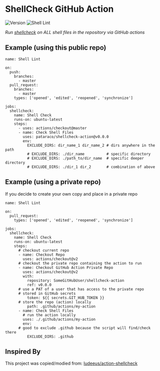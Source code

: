 # ShellCheck GitHub Action

![Version](https://img.shields.io/github/v/release/pataraco/shellcheck-action?style=flat-square&logo=github)
 ![Shell Lint](https://github.com/pataraco/shellcheck-action/workflows/Shell%20Lint/badge.svg)

_Run [shellcheck](https://github.com/koalaman/shellcheck) on ALL shell files in the repository via GitHub actions_

## Example (using this public repo)

```
name: Shell Lint

on:
  push:
    branches:
      - master
  pull_request:
    branches:
      - master
    types: ['opened', 'edited', 'reopened', 'synchronize']

jobs:
  shellcheck:
    name: Shell Check
    runs-on: ubuntu-latest
    steps:
      - uses: actions/checkout@master
      - name: Check Shell Files
        uses: pataraco/shellcheck-action@v0.0.0
        env:
          EXCLUDE_DIRS: dir_name_1 dir_name_2 # dirs anywhere in the path
          # EXCLUDE_DIRS: ./dir_name          # specific directory
          # EXCLUDE_DIRS: ./path_to/dir_name  # specific deeper directory
          # EXCLUDE_DIRS: ./dir_1 dir_2       # combination of above
```

## Example (using a private repo)

If you decide to create your own copy and place in a private repo

```
name: Shell Lint

on:
  pull_request:
    types: ['opened', 'edited', 'reopened', 'synchronize']

jobs:
  shellcheck:
    name: Shell Check
    runs-on: ubuntu-latest
    steps:
      # checkout current repo
      - name: Checkout Repo
        uses: actions/checkout@v2
      # checkout the private repo containing the action to run
      - name: Checkout GitHub Action Private Repo
        uses: actions/checkout@v2
        with:
          repository: SomeGitHubUser/shellcheck-action
          ref: v0.0.0
	  # use a PAT of a user that has access to the private repo
	  # stored in GitHub secrets
          token: ${{ secrets.GIT_HUB_TOKEN }}
	  # store the repo (action) locally
          path: .github/actions/my-action
      - name: Check Shell Files
        # run the action locally
        uses: ./.github/actions/my-action
        env:
	  # good to exclude .github because the script will find/check there
          EXCLUDE_DIRS: .github
```

## Inspired By

This project was copied/modied from: [ludeeus/action-shellcheck](https://github.com/ludeeus/action-shellcheck)
